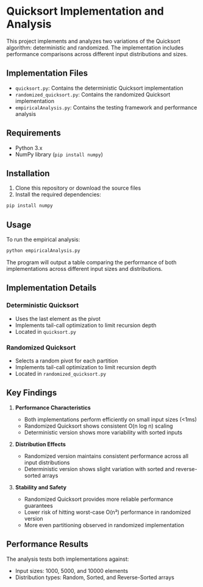 # Quicksort Implementation and Analysis

This project implements and analyzes two variations of the Quicksort algorithm: deterministic and randomized. The implementation includes performance comparisons across different input distributions and sizes.

## Implementation Files

- `quicksort.py`: Contains the deterministic Quicksort implementation
- `randomized_quicksort.py`: Contains the randomized Quicksort implementation
- `empiricalAnalysis.py`: Contains the testing framework and performance analysis

## Requirements

- Python 3.x
- NumPy library (`pip install numpy`)

## Installation

1. Clone this repository or download the source files
2. Install the required dependencies:
```bash
pip install numpy
```

## Usage

To run the empirical analysis:

```bash
python empiricalAnalysis.py
```

The program will output a table comparing the performance of both implementations across different input sizes and distributions.

## Implementation Details

### Deterministic Quicksort
- Uses the last element as the pivot
- Implements tail-call optimization to limit recursion depth
- Located in `quicksort.py`

### Randomized Quicksort
- Selects a random pivot for each partition
- Implements tail-call optimization to limit recursion depth
- Located in `randomized_quicksort.py`

## Key Findings

1. **Performance Characteristics**
   - Both implementations perform efficiently on small input sizes (<1ms)
   - Randomized Quicksort shows consistent O(n log n) scaling
   - Deterministic version shows more variability with sorted inputs

2. **Distribution Effects**
   - Randomized version maintains consistent performance across all input distributions
   - Deterministic version shows slight variation with sorted and reverse-sorted arrays

3. **Stability and Safety**
   - Randomized Quicksort provides more reliable performance guarantees
   - Lower risk of hitting worst-case O(n²) performance in randomized version
   - More even partitioning observed in randomized implementation

## Performance Results

The analysis tests both implementations against:
- Input sizes: 1000, 5000, and 10000 elements
- Distribution types: Random, Sorted, and Reverse-Sorted arrays


